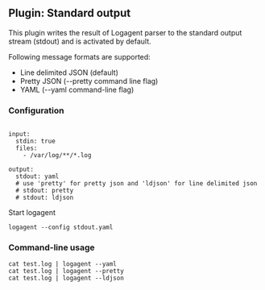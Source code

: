 ## Plugin: Standard output

This plugin writes the result of Logagent parser to the standard output stream (stdout) and is activated by default. 

Following message formats are supported: 
- Line delimited JSON (default)
- Pretty JSON (--pretty command line flag)
- YAML (--yaml command-line flag)
 
### Configuration

```

input:
  stdin: true
  files: 
    - /var/log/**/*.log

output:
  stdout: yaml
  # use 'pretty' for pretty json and 'ldjson' for line delimited json
  # stdout: pretty
  # stdout: ldjson

```

Start logagent

```
logagent --config stdout.yaml
```

### Command-line usage

```
cat test.log | logagent --yaml
cat test.log | logagent --pretty
cat test.log | logagent --ldjson
```